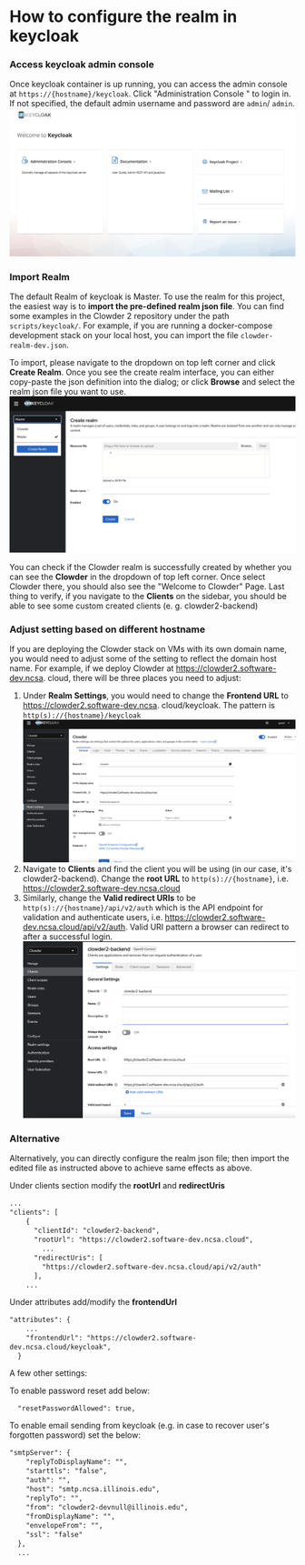 # How to configure the realm in keycloak 

###  Access keycloak admin console
Once keycloak container is up running, you can access the admin console at `https://{hostname}/keycloak`.  Click 
"Administration Console " to login in. If not specified, the default admin username and password are `admin`/ `admin`.
![admin console](../assets/images/keycloak-admin-console.png)

### Import Realm 
The default Realm of keycloak is Master. To use the realm for this project, the easiest way is to **import 
the pre-defined realm json file**. You can find some examples in the Clowder 2 repository under the path 
`scripts/keycloak/`. For example, if you are running a docker-compose development stack on your local host, you can 
import the file `clowder-realm-dev.json`. 

To import, please navigate to the dropdown on top left corner and click **Create Realm**. Once you see the create 
realm interface, you can either copy-paste the json definition into the dialog; or click **Browse** and select the 
realm json file you want to use.
![create realm](../assets/images/keycloak-create-realm.png)

You can check if the Clowder realm is successfully created by whether you can see the **Clowder** in the dropdown 
of top left corner. Once select Clowder there, you should also see the "Welcome to Clowder" Page. Last thing to 
verify, if you navigate to the **Clients** on the sidebar, you should be able to see some custom created clients (e.
g. clowder2-backend)

### Adjust setting based on different hostname
If you are deploying the Clowder stack on VMs with its own domain name, you would need to adjust some of the 
setting to reflect the domain host name. For example, if we deploy Clowder at https://clowder2.software-dev.ncsa.
cloud, there will be three places you need to adjust:
1. Under **Realm Settings**, you would need to change the **Frontend URL** to https://clowder2.software-dev.ncsa.
   cloud/keycloak. The pattern is `http(s)://{hostname}/keycloak`
   ![realm setting](../assets/images/keycloak-realm-setting.png)
2. Navigate to **Clients** and find the client you will be using (in our case, it's clowder2-backend). Change the 
   **root URL** to `http(s)://{hostname}`, i.e. https://clowder2.software-dev.ncsa.cloud
3. Similarly, change the **Valid redirect URIs** to be `http(s)://{hostname}/api/v2/auth` which is the API endpoint 
   for validation and authenticate users, i.e. 
   https://clowder2.software-dev.ncsa.cloud/api/v2/auth. Valid URI pattern a browser can redirect to after a successful 
   login. 
   ![client setting](../assets/images/keycloak-client-setting.png)


### Alternative
Alternatively, you can directly configure the realm json file; then import the edited file as instructed above to 
achieve same effects as above.

Under clients section modify the **rootUrl** and **redirectUris**

```angular2html
...
"clients": [
    {
      "clientId": "clowder2-backend",
      "rootUrl": "https://clowder2.software-dev.ncsa.cloud",
        ...
      "redirectUris": [
        "https://clowder2.software-dev.ncsa.cloud/api/v2/auth"
      ],
    ...
```

Under attributes add/modify the **frontendUrl**
```angular2html
"attributes": {
    ...
    "frontendUrl": "https://clowder2.software-dev.ncsa.cloud/keycloak",
  }
```

A few other settings:

To enable password reset add below:
```angular2html
  "resetPasswordAllowed": true,
```

To enable email sending from keycloak (e.g. in case to recover user's forgotten password) set the below:
```angular2html
"smtpServer": {
    "replyToDisplayName": "",
    "starttls": "false",
    "auth": "",
    "host": "smtp.ncsa.illinois.edu",
    "replyTo": "",
    "from": "clowder2-devnull@illinois.edu",
    "fromDisplayName": "",
    "envelopeFrom": "",
    "ssl": "false"
  },
  ...
```
